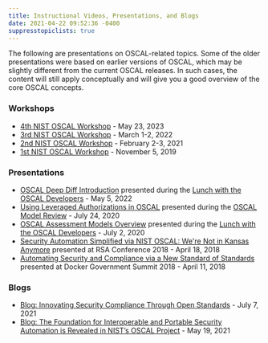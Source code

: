 ```yaml
---
title: Instructional Videos, Presentations, and Blogs
date: 2021-04-22 09:52:36 -0400
suppresstopiclists: true
---
```


The following are presentations on OSCAL-related topics. Some of the older presentations were based on earlier versions of OSCAL, which may be slightly different from the current OSCAL releases. In such cases, the  content will still apply conceptually and will give you a good overview of the core OSCAL concepts.

### Workshops
- [4th NIST OSCAL Workshop](oscal-workshop-2023-04) - May 23, 2023
- [3rd NIST OSCAL Workshop](oscal-workshop-2022-03/) - March 1-2, 2022
- [2nd NIST OSCAL Workshop](oscal-workshop-2021-02/) - February 2-3, 2021
- [1st NIST OSCAL Workshop](OSCAL-workshop-20191105.pdf) - November 5, 2019

### Presentations
- [OSCAL Deep Diff Introduction](/presentations/OSCAL-deep-diff-LWtD-20220505.pdf) presented during the [Lunch with the OSCAL Developers](/contribute/dev-lunch/) - May 5, 2022
- [Using Leveraged Authorizations in OSCAL](/presentations/oscal-leveraged-authorizations-v6a.pdf) presented during the [OSCAL Model Review](/contribute/model-review/) - July 24, 2020
- [OSCAL Assessment Models Overview](/presentations/oscal-ap-ar-poam-v3.pdf) presented during the [Lunch with the OSCAL Developers](/contribute/dev-lunch/) - July 2, 2020
- [Security Automation Simplified via NIST OSCAL: We're Not in Kansas Anymore](https://www.youtube.com/watch?v=eP8K7piU5UQ) presented at RSA Conference 2018 - April 18, 2018
- [Automating Security and Compliance via a New Standard of Standards](https://www.youtube.com/watch?v=mo3J0tFxixg) presented at Docker Government Summit 2018 - April 11, 2018

### Blogs
- [Blog: Innovating Security Compliance Through Open Standards](https://www.easydynamics.com/blog/innovating-security-compliance-through-open-standards/) - July 7, 2021
- [Blog: The Foundation for Interoperable and Portable Security Automation is Revealed in NIST’s OSCAL Project](https://www.nist.gov/blogs/cybersecurity-insights/foundation-interoperable-and-portable-security-automation-revealed) - May 19, 2021